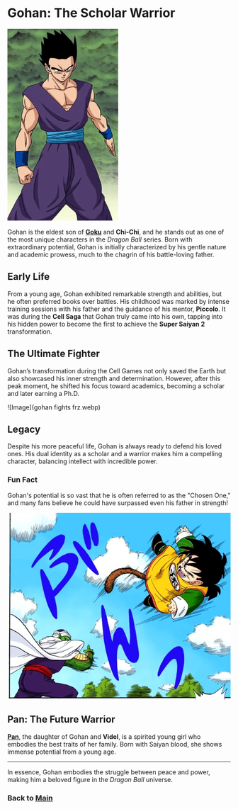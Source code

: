 # Gohan: The Scholar Warrior
![alt text](image-2.png)
  
  
  Gohan is the eldest son of **[Goku](goku.md)** and **Chi-Chi**, and he stands out as one of the most unique characters in the *Dragon Ball* series. Born with extraordinary potential, Gohan is initially characterized by his gentle nature and academic prowess, much to the chagrin of his battle-loving father.

## Early Life

From a young age, Gohan exhibited remarkable strength and abilities, but he often preferred books over battles. His childhood was marked by intense training sessions with his father and the guidance of his mentor, **Piccolo**. It was during the **Cell Saga** that Gohan truly came into his own, tapping into his hidden power to become the first to achieve the **Super Saiyan 2** transformation.

## The Ultimate Fighter

Gohan’s transformation during the Cell Games not only saved the Earth but also showcased his inner strength and determination. However, after this peak moment, he shifted his focus toward academics, becoming a scholar and later earning a Ph.D.

 ![Image](gohan fights frz.webp)
## Legacy

Despite his more peaceful life, Gohan is always ready to defend his loved ones. His dual identity as a scholar and a warrior makes him a compelling character, balancing intellect with incredible power.

### Fun Fact

Gohan's potential is so vast that he is often referred to as the "Chosen One," and many fans believe he could have surpassed even his father in strength!



![alt text](image-9.png)

## Pan: The Future Warrior

**[Pan](pan.md)**, the daughter of Gohan and **Videl**, is a spirited young girl who embodies the best traits of her family. Born with Saiyan blood, she shows immense potential from a young age.

---

In essence, Gohan embodies the struggle between peace and power, making him a beloved figure in the *Dragon Ball* universe.


### Back to **[Main](DBZkids/mainfile.md)**




























